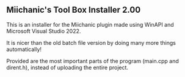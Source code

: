 Miichanic's Tool Box Installer 2.00
---
This is an installer for the Miichanic plugin made using WinAPI and Microsoft Visual Studio 2022.

It is nicer than the old batch file version by doing many more things automatically!

Provided are the most important parts of the program (main.cpp and dirent.h), instead of uploading the entire project.